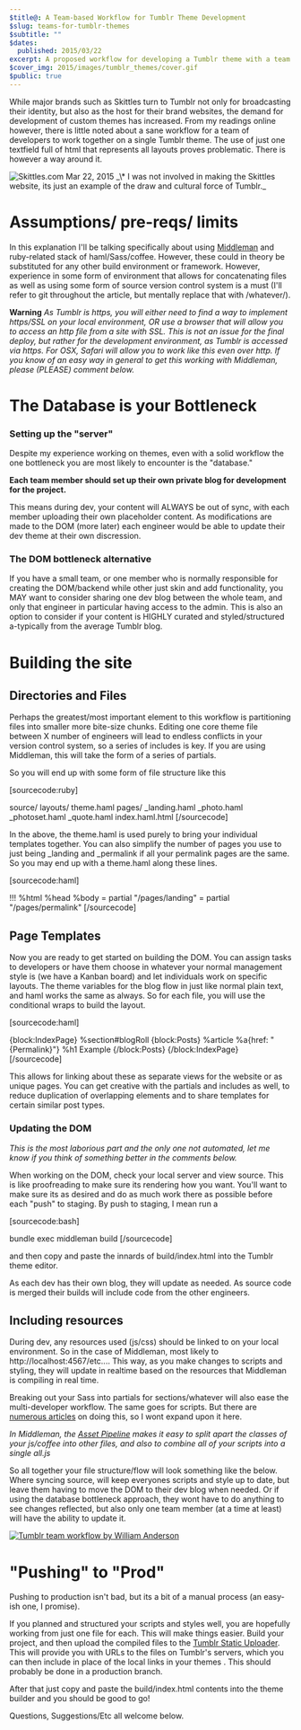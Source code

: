 ```yaml
---
$title@: A Team-based Workflow for Tumblr Theme Development
$slug: teams-for-tumblr-themes
$subtitle: ""
$dates:
  published: 2015/03/22
excerpt: A proposed workflow for developing a Tumblr theme with a team of developers.
$cover_img: 2015/images/tumblr_themes/cover.gif
$public: true
---
```

While major brands such as Skittles turn to Tumblr not only for broadcasting their identity, but also as the host for their brand websites, the demand for development of custom themes has increased. From my readings online however, there is little noted about a sane workflow for a team of developers to work together on a single Tumblr theme. The use of just one textfield full of html that represents all layouts proves problematic. There is however a way around it.

<img src="/static/images/blog/tumblr_themes/skittles_com.jpg" class="full" alt='Skittles.com Mar 22, 2015'/>
_\* I was not involved in making the Skittles website, its just an example of the draw and cultural force of Tumblr._

# Assumptions/ pre-reqs/ limits

In this explanation I'll be talking specifically about using [Middleman](http://middlemanapp.com) and ruby-related stack of haml/Sass/coffee. However, these could in theory be substituted for any other build environment or framework. However, experience in some form of environment that allows for concatenating files as well as using some form of source version control system is a must (I'll refer to git throughout the article, but mentally replace that with /whatever/).

**Warning**
*As Tumblr is https, you will either need to find a way to implement https/SSL on your local environment, OR use a browser that will allow you to access an http file from a site with SSL. This is not an issue for the final deploy, but rather for the development environment, as Tumblr is accessed via https. For OSX, Safari will allow you to work like this even over http. If you know of an easy way in general to get this working with Middleman, please (PLEASE) comment below.*

# The Database is your Bottleneck
### Setting up the "server"

Despite my experience working on themes, even with a solid workflow the one bottleneck you are most likely to encounter is the "database."

**Each team member should set up their own private blog for development for the project.**

This means during dev, your content will ALWAYS be out of sync, with each member uploading their own placeholder content. As modifications are made to the DOM (more later) each engineer would be able to update their dev theme at their own discression.

### The DOM bottleneck alternative

If you have a small team, or one member who is normally responsible for creating the DOM/backend while other just skin and add functionality, you MAY want to consider sharing one dev blog between the whole team, and only that engineer in particular having access to the admin. This is also an option to consider if your content is HIGHLY curated and styled/structured a-typically from the average Tumblr blog.

# Building the site

## Directories and Files
Perhaps the greatest/most important element to this workflow is partitioning files into smaller more bite-size chunks. Editing one core theme file between X number of engineers will lead to endless conflicts in your version control system, so a series of includes is key. If you are using Middleman, this will take the form of a series of partials.

So you will end up with some form of file structure like this

[sourcecode:ruby]

source/
  layouts/
    theme.haml
  pages/
    _landing.haml
    _photo.haml
    _photoset.haml
    _quote.haml
    index.haml.html
[/sourcecode]

In the above, the theme.haml is used purely to bring your individual templates together. You can also simplify the number of pages you use to just being \_landing and \_permalink if all your permalink pages are the same. So you may end up with a theme.haml along these lines.

[sourcecode:haml]

!!!
%html
  %head
  %body
    = partial "/pages/landing"
    = partial "/pages/permalink"
[/sourcecode]

## Page Templates

Now you are ready to get started on building the DOM. You can assign tasks to developers or have them choose in whatever your normal management style is (we have a Kanban board) and let individuals work on specific layouts. The theme variables for the blog flow in just like normal plain text, and haml works the same as always. So for each file, you will use the conditional wraps to build the layout.

[sourcecode:haml]

{block:IndexPage}
%section#blogRoll
  {block:Posts}
  %article
    %a{href: "{Permalink}"}
      %h1 Example
  {/block:Posts}
{/block:IndexPage}
[/sourcecode]

This allows for linking about these as separate views for the website or as unique pages. You can get creative with the partials and includes as well, to reduce duplication of overlapping elements and to share templates for certain similar post types.

### Updating the DOM

*This is the most laborious part and the only one not automated, let me know if you think of something better in the comments below.*

When working on the DOM, check your local server and view source. This is like proofreading to make sure its rendering how you want. You'll want to make sure its as desired and do as much work there as possible before each "push" to staging. By push to staging, I mean run a

[sourcecode:bash]

bundle exec middleman build
[/sourcecode]

and then copy and paste the innards of build/index.html into the Tumblr theme editor.

As each dev has their own blog, they will update as needed. As source code is merged their builds will include code from the other engineers.

## Including resources

During dev, any resources used (js/css) should be linked to on your local environment. So in the case of Middleman, most likely to http://localhost:4567/etc.... This way, as you make changes to scripts and styling, they will update in realtime based on the resources that Middleman is compiling in real time.

Breaking out your Sass into partials for sections/whatever will also ease the multi-developer workflow. The same goes for scripts. But there are [numerous articles](http://theSassway.com/beginner/how-to-structure-a-Sass-project) on doing this, so I wont expand upon it here.

*In Middleman, the [Asset Pipeline](https://middlemanapp.com/advanced/asset_pipeline/) makes it easy to split apart the classes of your js/coffee into other files, and also to combine all of your scripts into a single all.js*

So all together your file structure/flow will look something like the below. Where syncing source, will keep everyones scripts and style up to date, but leave them having to move the DOM to their dev blog when needed. Or if using the database bottleneck approach, they wont have to do anything to see changes reflected, but also only one team member (at a time at least) will have the ability to update it.

[![Tumblr team workflow by William Anderson](/static/images/blog/tumblr_themes/tumblr_flow.gif)](images/tumblr_themes/tumblr_flow.gif)

# "Pushing" to "Prod"

Pushing to production isn't bad, but its a bit of a manual process (an easy-ish one, I promise).

If you planned and structured your scripts and styles well, you are hopefully working from just one file for each. This will make things easier. Build your project, and then upload the compiled files to the [Tumblr Static Uploader](https://www.tumblr.com/themes/upload_static_file). This will provide you with URLs to the files on Tumblr's servers, which you can then include in place of the local links in your themes <head>. This should probably be done in a production branch.

After that just copy and paste the build/index.html contents into the theme builder and you should be good to go!

Questions, Suggestions/Etc all welcome below.
